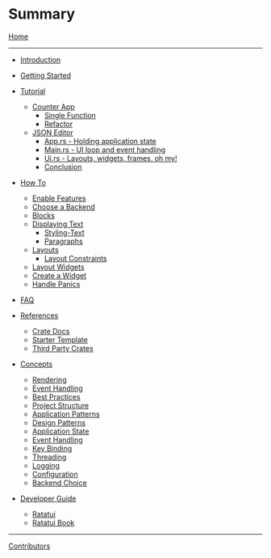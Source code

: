 # Summary

[Home](./README.md)

---

- [Introduction](./introduction.md)

- [Getting Started](./getting-started/README.md)

- [Tutorial](./tutorial/README.md)

  - [Counter App](./tutorial/counter-app/README.md)
    - [Single Function](./tutorial/counter-app/single-function.md)
    - [Refactor](./tutorial/counter-app/refactor.md)
  - [JSON Editor](./tutorial/json-editor/README.md)
    - [App.rs - Holding application state](./tutorial/json-editor/app.md)
    - [Main.rs - UI loop and event handling](./tutorial/json-editor/main.md)
    - [Ui.rs - Layouts, widgets, frames, oh my!](./tutorial/json-editor/ui.md)
    - [Conclusion](./tutorial/json-editor/closing_thoughts.md)

- [How To]()

  - [Enable Features](./how-to/features.md)
  - [Choose a Backend]()
  - [Blocks]()
  - [Displaying Text]()
    - [Styling-Text]()
    - [Paragraphs]()
  - [Layouts]()
    - [Layout Constraints]()
  - [Layout Widgets]()
  - [Create a Widget]()
  - [Handle Panics]()

- [FAQ](./faq.md)

- [References]()

  - [Crate Docs]()
  - [Starter Template]()
  - [Third Party Crates]()

- [Concepts](./concepts/README.md)

  - [Rendering]()
  - [Event Handling](./concepts/event_handling.md)
  - [Best Practices]()
  - [Project Structure]()
  - [Application Patterns]()
  - [Design Patterns]()
  - [Application State]()
  - [Event Handling]()
  - [Key Binding]()
  - [Threading]()
  - [Logging]()
  - [Configuration]()
  - [Backend Choice]()

- [Developer Guide]()

  - [Ratatui]()
  - [Ratatui Book](./developer-guide/book.md)

---

[Contributors](contributors.md)
